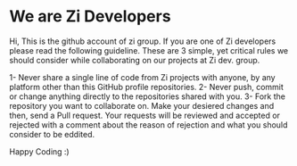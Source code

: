 # We are Zi Developers

Hi, This is the github account of zi group. If you are one of Zi developers please read the following guideline. These are 3 simple, yet critical rules we should consider while collaborating on our projects at Zi dev. group.

1- Never share a single line of code from Zi projects with anyone, by any platform other than this GitHub profile repositories.
2- Never push, commit or change anything directly to the repositories shared with you.
3- Fork the repository you want to collaborate on. Make your desiered changes and then, send a Pull request. Your requests will be reviewed and accepted or rejected with a comment about the reason of rejection and what you should consider to be eddited.

Happy Coding :)
